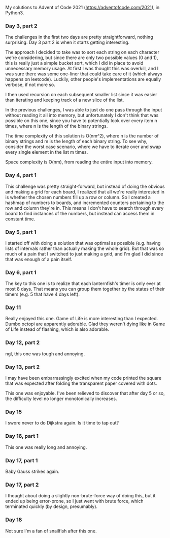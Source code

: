 My solutions to Advent of Code 2021 (https://adventofcode.com/2021), in Python3.


### Day 3, part 2

The challenges in the first two days are pretty straightforward, nothing surprising. Day 3 part 2 is when it starts getting interesting.

The approach I decided to take was to sort each string on each character we're considering, but since there are only two possible values (0 and 1), this is really just a simple bucket sort, which I did in place to avoid unnecessary memory usage. At first I was thought this was overkill, and I was sure there was some one-liner that could take care of it (which always happens on leetcode). Luckily, other people's implementations are equally verbose, if not more so.

I then used recursion on each subsequent smaller list since it was easier than iterating and keeping track of a new slice of the list.

In the previous challenges, I was able to just do one pass through the input without reading it all into memory, but unfortunately I don't think that was possible on this one, since you have to potentially look over every item n times, where n is the length of the binary strings.

The time complexity of this solution is O(nm^2), where n is the number of binary strings and m is the length of each binary string. To see why, consider the worst case scenario, where we have to iterate over and swap every single element in the list m times.

Space complexity is O(nm), from reading the entire input into memory.

### Day 4, part 1

This challenge was pretty straight-forward, but instead of doing the obvious and making a grid for each board, I realized that all we're really interested in is whether the chosen numbers fill up a row or column. So I created a hashmap of numbers to boards, and incremented counters pertaining to the row and column they're in. This means I don't have to search through every board to find instances of the numbers, but instead can access them in constant time.

### Day 5, part 1

I started off with doing a solution that was optimal as possible (e.g. having lists of intervals rather than actually making the whole grid). But that was so much of a pain that I switched to just making a grid, and I'm glad I did since that was enough of a pain itself.

### Day 6, part 1

The key to this one is to realize that each lanternfish's timer is only ever at most 8 days. That means you can group them together by the states of their timers (e.g. 5 that have 4 days left).

### Day 11

Really enjoyed this one. Game of Life is more interesting than I expected. Dumbo octopi are apparently adorable. Glad they weren't dying like in Game of Life instead of flashing, which is also adorable.

### Day 12, part 2

ngl, this one was tough and annoying.

### Day 13, part 2

I may have been embarrassingly excited when my code printed the square that was expected after folding the transparent paper covered with dots.

This one was enjoyable. I've been relieved to discover that after day 5 or so, the difficulty level no longer monotonically increases.

### Day 15

I swore never to do Dijkstra again. Is it time to tap out?

### Day 16, part 1

This one was really long and annoying.

### Day 17, part 1

Baby Gauss strikes again.

### Day 17, part 2

I thought about doing a slightly non-brute-force way of doing this, but it ended up being error-prone, so I just went with brute force, which terminated quickly (by design, presumably).

### Day 18

Not sure I'm a fan of snailfish after this one.
